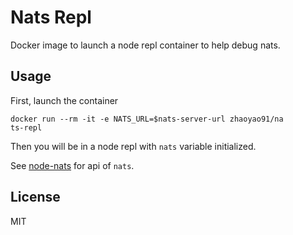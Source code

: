 # Nats Repl

Docker image to launch a node repl container to help debug nats.

## Usage

First, launch the container

```
docker run --rm -it -e NATS_URL=$nats-server-url zhaoyao91/na
ts-repl
```

Then you will be in a node repl with `nats` variable initialized.

See [node-nats](https://github.com/nats-io/node-nats) for api of `nats`.

## License

MIT